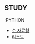 
## STUDY

:PYTHON
- [수 자료형](https://ventus.tistory.com/3)
- [리스트](https://ventus.tistory.com/4)

<br>
